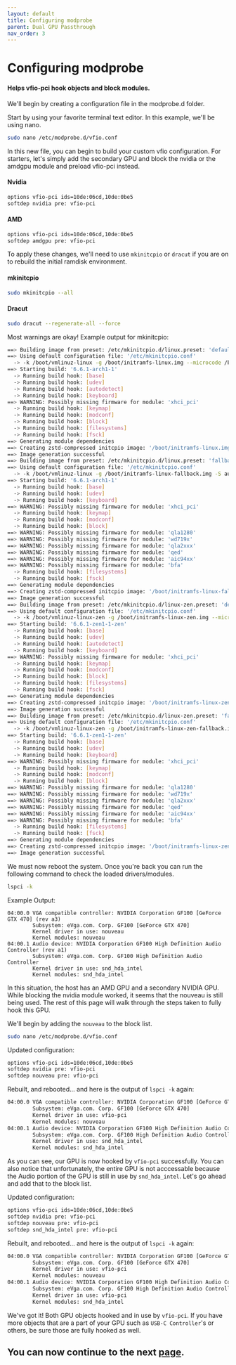 ```yaml
---
layout: default
title: Configuring modprobe
parent: Dual GPU Passthrough
nav_order: 3
---
```


# Configuring modprobe
#### Helps vfio-pci hook objects and block modules.

We'll begin by creating a configuration file in the modprobe.d folder.

Start by using your favorite terminal text editor. In this example, we'll be using nano.

```bash
sudo nano /etc/modprobe.d/vfio.conf
```

In this new file, you can begin to build your custom vfio configuration. For starters, let's simply add the secondary GPU and block the nvidia or the amdgpu module and preload vfio-pci instead.

#### Nvidia
```bash
options vfio-pci ids=10de:06cd,10de:0be5
softdep nvidia pre: vfio-pci
```
#### AMD
```bash
options vfio-pci ids=10de:06cd,10de:0be5
softdep amdgpu pre: vfio-pci
```

To apply these changes, we'll need to use ``mkinitcpio`` or ``dracut`` if you are on  to rebuild the initial ramdisk environment.

#### mkinitcpio
```bash
sudo mkinitcpio --all
```
#### Dracut
```bash
sudo dracut --regenerate-all --force
```

Most warnings are okay! Example output for mkinitcpio:

```bash
==> Building image from preset: /etc/mkinitcpio.d/linux.preset: 'default'
==> Using default configuration file: '/etc/mkinitcpio.conf'
  -> -k /boot/vmlinuz-linux -g /boot/initramfs-linux.img --microcode /boot/amd-ucode.img
==> Starting build: '6.6.1-arch1-1'
  -> Running build hook: [base]
  -> Running build hook: [udev]
  -> Running build hook: [autodetect]
  -> Running build hook: [keyboard]
==> WARNING: Possibly missing firmware for module: 'xhci_pci'
  -> Running build hook: [keymap]
  -> Running build hook: [modconf]
  -> Running build hook: [block]
  -> Running build hook: [filesystems]
  -> Running build hook: [fsck]
==> Generating module dependencies
==> Creating zstd-compressed initcpio image: '/boot/initramfs-linux.img'
==> Image generation successful
==> Building image from preset: /etc/mkinitcpio.d/linux.preset: 'fallback'
==> Using default configuration file: '/etc/mkinitcpio.conf'
  -> -k /boot/vmlinuz-linux -g /boot/initramfs-linux-fallback.img -S autodetect --microcode /boot/amd-ucode.img
==> Starting build: '6.6.1-arch1-1'
  -> Running build hook: [base]
  -> Running build hook: [udev]
  -> Running build hook: [keyboard]
==> WARNING: Possibly missing firmware for module: 'xhci_pci'
  -> Running build hook: [keymap]
  -> Running build hook: [modconf]
  -> Running build hook: [block]
==> WARNING: Possibly missing firmware for module: 'qla1280'
==> WARNING: Possibly missing firmware for module: 'wd719x'
==> WARNING: Possibly missing firmware for module: 'qla2xxx'
==> WARNING: Possibly missing firmware for module: 'qed'
==> WARNING: Possibly missing firmware for module: 'aic94xx'
==> WARNING: Possibly missing firmware for module: 'bfa'
  -> Running build hook: [filesystems]
  -> Running build hook: [fsck]
==> Generating module dependencies
==> Creating zstd-compressed initcpio image: '/boot/initramfs-linux-fallback.img'
==> Image generation successful
==> Building image from preset: /etc/mkinitcpio.d/linux-zen.preset: 'default'
==> Using default configuration file: '/etc/mkinitcpio.conf'
  -> -k /boot/vmlinuz-linux-zen -g /boot/initramfs-linux-zen.img --microcode /boot/amd-ucode.img
==> Starting build: '6.6.1-zen1-1-zen'
  -> Running build hook: [base]
  -> Running build hook: [udev]
  -> Running build hook: [autodetect]
  -> Running build hook: [keyboard]
==> WARNING: Possibly missing firmware for module: 'xhci_pci'
  -> Running build hook: [keymap]
  -> Running build hook: [modconf]
  -> Running build hook: [block]
  -> Running build hook: [filesystems]
  -> Running build hook: [fsck]
==> Generating module dependencies
==> Creating zstd-compressed initcpio image: '/boot/initramfs-linux-zen.img'
==> Image generation successful
==> Building image from preset: /etc/mkinitcpio.d/linux-zen.preset: 'fallback'
==> Using default configuration file: '/etc/mkinitcpio.conf'
  -> -k /boot/vmlinuz-linux-zen -g /boot/initramfs-linux-zen-fallback.img -S autodetect --microcode /boot/amd-ucode.img
==> Starting build: '6.6.1-zen1-1-zen'
  -> Running build hook: [base]
  -> Running build hook: [udev]
  -> Running build hook: [keyboard]
==> WARNING: Possibly missing firmware for module: 'xhci_pci'
  -> Running build hook: [keymap]
  -> Running build hook: [modconf]
  -> Running build hook: [block]
==> WARNING: Possibly missing firmware for module: 'qla1280'
==> WARNING: Possibly missing firmware for module: 'wd719x'
==> WARNING: Possibly missing firmware for module: 'qla2xxx'
==> WARNING: Possibly missing firmware for module: 'qed'
==> WARNING: Possibly missing firmware for module: 'aic94xx'
==> WARNING: Possibly missing firmware for module: 'bfa'
  -> Running build hook: [filesystems]
  -> Running build hook: [fsck]
==> Generating module dependencies
==> Creating zstd-compressed initcpio image: '/boot/initramfs-linux-zen-fallback.img'
==> Image generation successful
```

We must now reboot the system. Once you're back you can run the following command to check the loaded drivers/modules.

```bash
lspci -k
```

Example Output:

```
04:00.0 VGA compatible controller: NVIDIA Corporation GF100 [GeForce GTX 470] (rev a3)
        Subsystem: eVga.com. Corp. GF100 [GeForce GTX 470]
        Kernel driver in use: nouveau
        Kernel modules: nouveau
04:00.1 Audio device: NVIDIA Corporation GF100 High Definition Audio Controller (rev a1)
        Subsystem: eVga.com. Corp. GF100 High Definition Audio Controller
        Kernel driver in use: snd_hda_intel
        Kernel modules: snd_hda_intel
```

In this situation, the host has an AMD GPU and a secondary NVIDIA GPU. While blocking the nvidia module worked, it seems that the nouveau is still being used. The rest of this page will walk through the steps taken to fully hook this GPU.

We'll begin by adding the ``nouveau`` to the block list.

```bash
sudo nano /etc/modprobe.d/vfio.conf
```

Updated configuration:
```bash
options vfio-pci ids=10de:06cd,10de:0be5
softdep nvidia pre: vfio-pci
softdep nouveau pre: vfio-pci
```

Rebuilt, and rebooted... and here is the output of ``lspci -k`` again:

```bash
04:00.0 VGA compatible controller: NVIDIA Corporation GF100 [GeForce GTX 470] (rev a3)
        Subsystem: eVga.com. Corp. GF100 [GeForce GTX 470]
        Kernel driver in use: vfio-pci
        Kernel modules: nouveau
04:00.1 Audio device: NVIDIA Corporation GF100 High Definition Audio Controller (rev a1)
        Subsystem: eVga.com. Corp. GF100 High Definition Audio Controller
        Kernel driver in use: snd_hda_intel
        Kernel modules: snd_hda_intel
```

As you can see, our GPU is now hooked by ``vfio-pci`` successfully. You can also notice that unfortunately, the entire GPU is not acccessable because the Audio portion of the GPU is still in use by ``snd_hda_intel``. Let's go ahead and add that to the block list.

Updated configuration:
```bash
options vfio-pci ids=10de:06cd,10de:0be5
softdep nvidia pre: vfio-pci
softdep nouveau pre: vfio-pci
softdep snd_hda_intel pre: vfio-pci
```

Rebuilt, and rebooted... and here is the output of ``lspci -k`` again:

```bash
04:00.0 VGA compatible controller: NVIDIA Corporation GF100 [GeForce GTX 470] (rev a3)
        Subsystem: eVga.com. Corp. GF100 [GeForce GTX 470]
        Kernel driver in use: vfio-pci
        Kernel modules: nouveau
04:00.1 Audio device: NVIDIA Corporation GF100 High Definition Audio Controller (rev a1)
        Subsystem: eVga.com. Corp. GF100 High Definition Audio Controller
        Kernel driver in use: vfio-pci
        Kernel modules: snd_hda_intel
```

We've got it! Both GPU objects hooked and in use by ``vfio-pci``. If you have more objects that are a part of your GPU such as ``USB-C Controller``'s or others, be sure those are fully hooked as well.

## You can now continue to the next <a href="../04-VirtManConf">page</a>.
